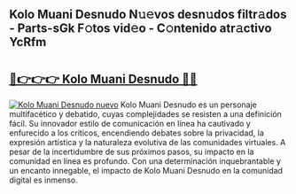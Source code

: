 ## Kolo Muani Desnudo N𝚞𝚎vos desn𝚞dos filtr𝚊dos - Parts-sGk F𝚘tos vid𝚎o - C𝚘ntenido atr𝚊ctivo YcRfm

# <h2><a href="http://mb81zvt.tromn.icu/?c=Kolo+Muani+Desnudo">🔗👉👉👉 Kolo Muani Desnudo 🔗🔗</a></h2>

[![Kolo Muani Desnudo nuevo](https://i.imgur.com/pEAQMta.gif)](http://mb81zvt.tromn.icu/?c=Kolo+Muani+Desnudo)
Kolo Muani Desnudo es un personaje multifacético y debatido, cuyas complejidades se resisten a una definición fácil.  Su innovador estilo de comunicación en línea ha cautivado y enfurecido a los críticos, encendiendo debates sobre la privacidad, la expresión artística y la naturaleza evolutiva de las comunidades virtuales. A pesar de la incertidumbre de sus próximos pasos, su impacto en la comunidad en línea es profundo. Con una determinación inquebrantable y un encanto innegable, el impacto de Kolo Muani Desnudo en la comunidad digital es inmenso.
